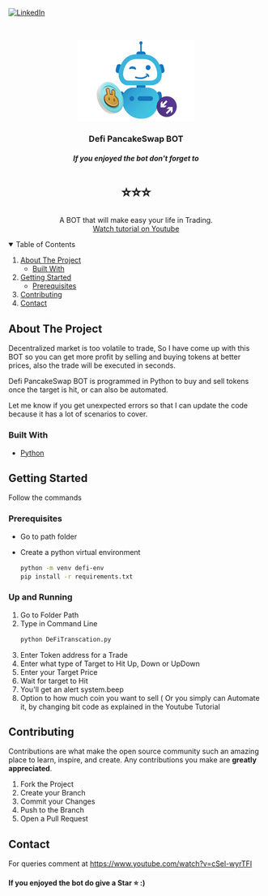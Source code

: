[![LinkedIn][linkedin-shield]][linkedin-url]


<!-- PROJECT LOGO -->
<br />
<p align="center">
  <a href="https://github.com/ZainAchak/DeFi_PanCakeSwapBot">
    <img src="images/Defi_PancakeBot.png" alt="Logo" width="230" height="160">
  </a>

  <h3 align="center">Defi PancakeSwap BOT</h3>
  <h5 align="center"> If you enjoyed the bot don't forget to</h5> <h1 align="center">⭐️⭐️⭐️</h1> 
  <p align="center">
    A BOT that will make easy your life in Trading.
    <br />
    <a href="https://www.youtube.com/watch?v=cSel-wyrTFI">Watch tutorial on Youtube</a>
   <!-- <a href="https://www.dailymotion.com/video/k4eas3yz9wFXruxd3aG">Watch tutorial Link 1</a><br> -->
   <!-- <a href="https://vimeo.com/604882001">Watch tutorial Link 2</a> -->
    <br>
    <!-- <b> Password 1234 </b> -->
    <!-- <a href="https://www.youtube.com/watch?v=cSel-wyrTFI">Watch tutorial on Youtube</a> -->
  </p>
</p>



<!-- TABLE OF CONTENTS -->
<details open="open">
  <summary>Table of Contents</summary>
  <ol>
    <li>
      <a href="#about-the-project">About The Project</a>
      <ul>
        <li><a href="#built-with">Built With</a></li>
      </ul>
    </li>
    <li>
      <a href="#getting-started">Getting Started</a>
      <ul>
        <li><a href="#prerequisites">Prerequisites</a></li>
      </ul>
    </li>
    <li><a href="#contributing">Contributing</a></li>
    <li><a href="#contact">Contact</a></li>
  </ol>
</details>




<!-- ABOUT THE PROJECT -->
## About The Project

Decentralized market is too volatile to trade, So I have come up with this BOT so you can get more profit by selling and buying tokens at better prices, also the trade will be executed in seconds.

Defi PancakeSwap BOT is programmed in Python to buy and sell tokens once the target is hit, or can also be automated.

Let me know if you get unexpected errors so that I can update the code because it has a lot of scenarios to cover.

### Built With

* [Python](https://www.python.org/)



<!-- GETTING STARTED -->
## Getting Started

Follow the commands

### Prerequisites
* Go to path folder

* Create a python virtual environment
  ```sh
  python -m venv defi-env
  pip install -r requirements.txt
  ```

### Up and Running

1. Go to Folder Path
2. Type in Command Line
   ```sh
   python DeFiTranscation.py
   ```
3. Enter Token address for a Trade
4. Enter what type of Target to Hit Up, Down or UpDown
5. Enter your Target Price
6. Wait for target to Hit
7. You'll get an alert system.beep
8. Option to how much coin you want to sell ( Or you simply can Automate it, by changing bit code as explained in the Youtube Tutorial

<!-- CONTRIBUTING -->
## Contributing

Contributions are what make the open source community such an amazing place to learn, inspire, and create. Any contributions you make are **greatly appreciated**.

1. Fork the Project
2. Create your Branch
3. Commit your Changes
4. Push to the Branch
5. Open a Pull Request


<!-- CONTACT -->
## Contact

For queries comment at  https://www.youtube.com/watch?v=cSel-wyrTFI
#### If you enjoyed the bot do give a Star ⭐️ :) 

<!-- MARKDOWN LINKS & IMAGES -->
[contributors-shield]: https://img.shields.io/github/contributors/othneildrew/Best-README-Template.svg?style=for-the-badge
[contributors-url]: https://github.com/othneildrew/Best-README-Template/graphs/contributors
[forks-shield]: https://img.shields.io/github/forks/othneildrew/Best-README-Template.svg?style=for-the-badge
[forks-url]: https://github.com/othneildrew/Best-README-Template/network/members
[stars-shield]: https://img.shields.io/github/stars/othneildrew/Best-README-Template.svg?style=for-the-badge
[stars-url]: https://github.com/othneildrew/Best-README-Template/stargazers
[issues-shield]: https://img.shields.io/github/issues/othneildrew/Best-README-Template.svg?style=for-the-badge
[issues-url]: https://github.com/othneildrew/Best-README-Template/issues
[license-shield]: https://img.shields.io/github/license/othneildrew/Best-README-Template.svg?style=for-the-badge
[license-url]: https://github.com/othneildrew/Best-README-Template/blob/master/LICENSE.txt
[linkedin-shield]: https://img.shields.io/badge/-LinkedIn-black.svg?style=for-the-badge&logo=linkedin&colorB=555
[linkedin-url]: https://www.linkedin.com/in/zain-ullah-466aa4125/
[product-screenshot]: images/screenshot.png
